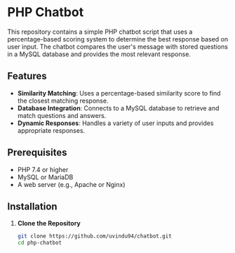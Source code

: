 # PHP Chatbot

This repository contains a simple PHP chatbot script that uses a percentage-based scoring system to determine the best response based on user input. The chatbot compares the user's message with stored questions in a MySQL database and provides the most relevant response.

## Features

- **Similarity Matching**: Uses a percentage-based similarity score to find the closest matching response.
- **Database Integration**: Connects to a MySQL database to retrieve and match questions and answers.
- **Dynamic Responses**: Handles a variety of user inputs and provides appropriate responses.

## Prerequisites

- PHP 7.4 or higher
- MySQL or MariaDB
- A web server (e.g., Apache or Nginx)

## Installation

1. **Clone the Repository**

   ```sh
   git clone https://github.com/uvindu94/chatbot.git
   cd php-chatbot
